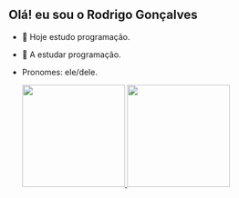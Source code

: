 ## Olá! eu sou o Rodrigo Gonçalves

- 🔭 Hoje estudo programação.
- 🌱 A estudar programação.
- Pronomes: ele/dele.

  <div>
  <a href="https://github.com/Rodrigo-Goncalves1">
  <img height="180cm" src="https://github-readme-status.vercel.app/api?username=Rodrigo-Goncalves1&show_icons=true&theme=dracula&include_all_comits=true&counts_private=true"/>
  <img height="180cm" src="https://github-readme-status.vercel.app/api/top-langs/?username=Rodrigo-Goncalves1&layout=compact&langs_count=16&theme=dark"/>
</div>
